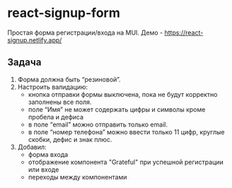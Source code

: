 # react-signup-form
Простая форма регистрации/входа на MUI. Демо - https://react-signup.netlify.app/

## Задача
1. Форма должна быть “резиновой”.
2. Настроить валидацию:
    - кнопка отправки формы выключена, пока не будут корректно заполнены все поля.
    - поле “Имя” не может содержать цифры и символы кроме пробела и дефиса
    - в поле “email” можно отправить только email.
    - в поле “номер телефона” можно ввести только 11 цифр, круглые скобки, дефис и знак плюс.
3. Добавил:
    - форма входа
    - отображение компонента "Grateful" при успешной регистрации или входе
    - переходы между компонентами


